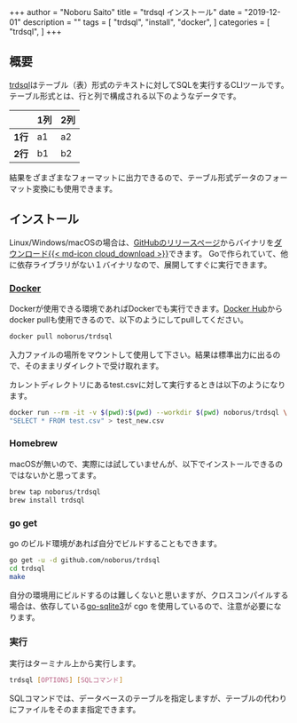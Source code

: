+++
author = "Noboru Saito"
title = "trdsql インストール"
date = "2019-12-01"
description = ""
tags = [
    "trdsql",
    "install",
    "docker",
]
categories = [
    "trdsql",
]
+++

## 概要

[trdsql](https://github.com/noborus/trdsql "GitHub/noborus/trdsql")はテーブル（表）形式のテキストに対してSQLを実行するCLIツールです。
テーブル形式とは、行と列で構成される以下のようなデータです。

|    | 1列 | 2列 |
|:---:|:----|:----|
| **1行** |  a1 |  a2   |
| **2行** |  b1  |  b2  |

結果をざまざまなフォーマットに出力できるので、テーブル形式データのフォーマット変換にも使用できます。

## インストール

Linux/Windows/macOSの場合は、[GitHubのリリースページ](https://github.com/noborus/trdsql/releases "github.com/noborus/trdsql/releases")からバイナリを[ダウンロード{{< md-icon cloud_download >}}](https://github.com/noborus/trdsql/releases "github.com/noborus/trdsql/releases")できます。
Goで作られていて、他に依存ライブラリがない１バイナリなので、展開してすぐに実行できます。

### [Docker](https://www.docker.com/)

Dockerが使用できる環境であればDockerでも実行できます。[Docker Hub](https://hub.docker.com/)からdocker pullも使用できるので、以下のようにしてpullしてください。

```sh
docker pull noborus/trdsql
```

入力ファイルの場所をマウントして使用して下さい。結果は標準出力に出るので、そのままリダイレクトで受け取れます。

カレントディレクトリにあるtest.csvに対して実行するときは以下のようになります。

```sh
docker run --rm -it -v $(pwd):$(pwd) --workdir $(pwd) noborus/trdsql \
"SELECT * FROM test.csv" > test_new.csv
```

### Homebrew

macOSが無いので、実際には試していませんが、以下でインストールできるのではないかと思ってます。

```sh
brew tap noborus/trdsql
brew install trdsql
```

### go get

go のビルド環境があれば自分でビルドすることもできます。

```sh
go get -u -d github.com/noborus/trdsql
cd trdsql
make
```

自分の環境用にビルドするのは難しくないと思いますが、クロスコンパイルする場合は、依存している[go-sqlite3](https://github.com/mattn/go-sqlite3 "https://github.com/mattn/go-sqlite3")が cgo を使用しているので、注意が必要になります。

### 実行

実行はターミナル上から実行します。

```sh
trdsql [OPTIONS] [SQLコマンド]
```

SQLコマンドでは、データベースのテーブルを指定しますが、テーブルの代わりにファイルをそのまま指定できます。
